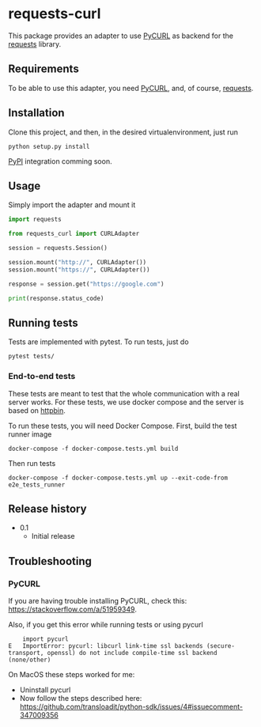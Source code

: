 # requests-curl

This package provides an adapter to use [PyCURL](http://pycurl.io) as backend for the [requests](http://docs.python-requests.org/en/master/) library.

## Requirements

To be able to use this adapter, you need [PyCURL](http://pycurl.io), and, of course, [requests](http://docs.python-requests.org/en/master/).

## Installation

Clone this project, and then, in the desired virtualenvironment, just run

    python setup.py install

[PyPI](https://pypi.org) integration comming soon.

## Usage

Simply import the adapter and mount it

```python
import requests

from requests_curl import CURLAdapter

session = requests.Session()

session.mount("http://", CURLAdapter())
session.mount("https://", CURLAdapter())

response = session.get("https://google.com")

print(response.status_code)
```

## Running tests

Tests are implemented with pytest. To run tests, just do

    pytest tests/

### End-to-end tests
These tests are meant to test that the whole communication with a real server works. For these tests, we use docker compose and the server is based on [httpbin](http://httpbin.org/).

To run these tests, you will need Docker Compose. First, build the test runner image

```
docker-compose -f docker-compose.tests.yml build
```

Then run tests

```
docker-compose -f docker-compose.tests.yml up --exit-code-from e2e_tests_runner
```

## Release history

 * 0.1
   * Initial release

## Troubleshooting

### PyCURL
If you are having trouble installing PyCURL, check this: https://stackoverflow.com/a/51959349.

Also, if you get this error while running tests or using pycurl

```
    import pycurl
E   ImportError: pycurl: libcurl link-time ssl backends (secure-transport, openssl) do not include compile-time ssl backend (none/other)
```

On MacOS these steps worked for me:
 * Uninstall pycurl
 * Now follow the steps described here: https://github.com/transloadit/python-sdk/issues/4#issuecomment-347009356
